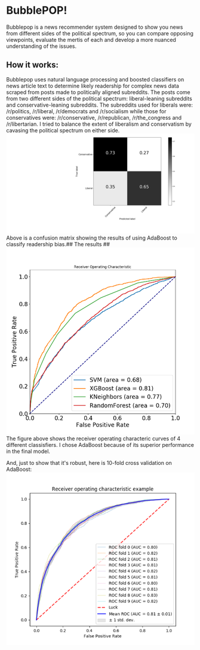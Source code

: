 #      BubblePOP!        #


Bubblepop is a news recommender system designed to show you news from different sides of the political spectrum, so you can compare opposing viewpoints, evaluate the mertis of each and develop a more nuanced understanding of the issues.     


##	How it works:	##
Bubblepop uses natural language processing and boosted classifiers on news article text to determine likely readership for complex news data scraped from posts made to politically aligned subreddits.  The posts come from two different sides of the political spectrum: liberal-leaning subreddits and conservative-leaning subreddits.  The subreddits used for liberals were: /r/politics, /r/liberal, /r/democrats and /r/socialism while those for conservatives were: /r/conservative, /r/republican, /r/the_congress and /r/libertarian.  I tried to balance the extent of liberalism and conservatism by cavasing the political spectrum on either side.
![alt text](graphs/AdaBoostConfusionMatrix2.png "Dropout vs. No Dropout")
Above is a confusion matrix showing the results of using AdaBoost to classify readership bias.##	The results	##
![alt text](graphs/ROC_Curves4.png "ROC Curve")
The figure above shows the receiver operating characteric curves of 4 different classisfiers.  I chose AdaBoost because of its superior performance in the final model.

And, just to show that it's robust, here is 10-fold cross validation on AdaBoost:
![alt text](graphs/ROC_CrossValidation_XGBoost_n200_depth5.png "ROC Curve")
